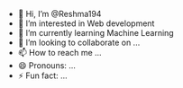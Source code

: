 - 👋 Hi, I’m @Reshma194
- 👀 I’m interested in Web development
- 🌱 I’m currently learning Machine Learning
- 💞️ I’m looking to collaborate on ...
- 📫 How to reach me ...
- 😄 Pronouns: ...
- ⚡ Fun fact: ...

<!---
Reshma194/Reshma194 is a ✨ special ✨ repository because its `README.md` (this file) appears on your GitHub profile.
You can click the Preview link to take a look at your changes.
--->
